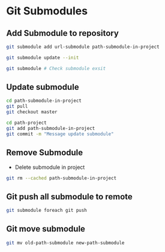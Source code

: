 # Git Submodules

## Add Submodule to repository

```bash
git submodule add url-submodule path-submodule-in-project

git submodule update --init

git submodule # Check submodule exsit

```

## Update submodule

```bash
cd path-submodule-in-project
git pull
git checkout master

cd path-project
git add path-submodule-in-project
git commit -m "Message update submodule"
```

## Remove Submodule

- Delete submodule in project

```bash
git rm --cached path-submodule-in-project
```

## Git push all submodule to remote

```bash
git submodule foreach git push
```

## Git move submodule

```bash
git mv old-path-submodule new-path-submodule
```

